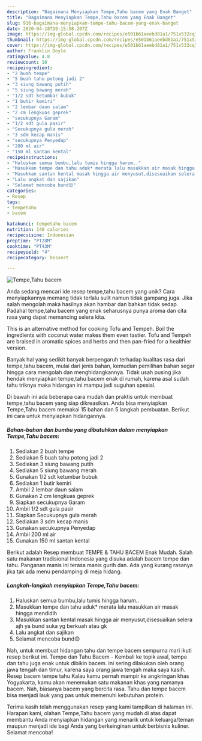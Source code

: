 ```yaml
---
description: "Bagaimana Menyiapkan Tempe,Tahu bacem yang Enak Banget"
title: "Bagaimana Menyiapkan Tempe,Tahu bacem yang Enak Banget"
slug: 916-bagaimana-menyiapkan-tempe-tahu-bacem-yang-enak-banget
date: 2020-04-18T19:15:58.207Z
image: https://img-global.cpcdn.com/recipes/e501b61aeebd81a1/751x532cq70/tempetahu-bacem-foto-resep-utama.jpg
thumbnail: https://img-global.cpcdn.com/recipes/e501b61aeebd81a1/751x532cq70/tempetahu-bacem-foto-resep-utama.jpg
cover: https://img-global.cpcdn.com/recipes/e501b61aeebd81a1/751x532cq70/tempetahu-bacem-foto-resep-utama.jpg
author: Franklin Doyle
ratingvalue: 4.8
reviewcount: 10
recipeingredient:
- "2 buah tempe"
- "5 buah tahu potong jadi 2"
- "3 siung bawang putih"
- "5 siung bawang merah"
- "1/2 sdt ketumbar bubuk"
- "1 butir kemiri"
- "2 lembar daun salam"
- "2 cm lengkuas geprek"
- "secukupnya Garam"
- "1/2 sdt gula pasir"
- "Secukupnya gula merah"
- "3 sdm kecap manis"
- "secukupnya Penyedap"
- "200 ml air"
- "150 ml santan kental"
recipeinstructions:
- "Haluskan semua bumbu,lalu tumis hingga harum.."
- "Masukkan tempe dan tahu aduk* merata lalu masukkan air masak hingga mendidih"
- "Masukkan santan kental masak hingga air menyusut,disesuaikan selera ajh ya bund suka yg berkuah atau gk"
- "Lalu angkat dan sajikan"
- "Selamat mencoba bund😊"
categories:
- Resep
tags:
- tempetahu
- bacem

katakunci: tempetahu bacem 
nutrition: 140 calories
recipecuisine: Indonesian
preptime: "PT28M"
cooktime: "PT43M"
recipeyield: "4"
recipecategory: Dessert

---
```



![Tempe,Tahu bacem](https://img-global.cpcdn.com/recipes/e501b61aeebd81a1/751x532cq70/tempetahu-bacem-foto-resep-utama.jpg)

Anda sedang mencari ide resep tempe,tahu bacem yang unik? Cara menyiapkannya memang tidak terlalu sulit namun tidak gampang juga. Jika salah mengolah maka hasilnya akan hambar dan bahkan tidak sedap. Padahal tempe,tahu bacem yang enak seharusnya punya aroma dan cita rasa yang dapat memancing selera kita.

This is an alternative method for cooking Tofu and Tempeh. Boil the ingredients with coconut water makes them even tastier. Tofu and Tempeh are braised in aromatic spices and herbs and then pan-fried for a healthier version.

Banyak hal yang sedikit banyak berpengaruh terhadap kualitas rasa dari tempe,tahu bacem, mulai dari jenis bahan, kemudian pemilihan bahan segar hingga cara mengolah dan menghidangkannya. Tidak usah pusing jika hendak menyiapkan tempe,tahu bacem enak di rumah, karena asal sudah tahu triknya maka hidangan ini mampu jadi suguhan spesial.


Di bawah ini ada beberapa cara mudah dan praktis untuk membuat tempe,tahu bacem yang siap dikreasikan. Anda bisa menyiapkan Tempe,Tahu bacem memakai 15 bahan dan 5 langkah pembuatan. Berikut ini cara untuk menyiapkan hidangannya.

<!--inarticleads1-->

##### Bahan-bahan dan bumbu yang dibutuhkan dalam menyiapkan Tempe,Tahu bacem:

1. Sediakan 2 buah tempe
1. Sediakan 5 buah tahu potong jadi 2
1. Sediakan 3 siung bawang putih
1. Sediakan 5 siung bawang merah
1. Gunakan 1/2 sdt ketumbar bubuk
1. Sediakan 1 butir kemiri
1. Ambil 2 lembar daun salam
1. Gunakan 2 cm lengkuas geprek
1. Siapkan secukupnya Garam
1. Ambil 1/2 sdt gula pasir
1. Siapkan Secukupnya gula merah
1. Sediakan 3 sdm kecap manis
1. Gunakan secukupnya Penyedap
1. Ambil 200 ml air
1. Gunakan 150 ml santan kental


Berikut adalah Resep membuat TEMPE &amp; TAHU BACEM Enak Mudah. Salah satu makanan tradisional Indonesia yang disuka adalah bacem tempe dan tahu. Panganan manis ini terasa manis gurih dan. Ada yang kurang rasanya jika tak ada menu pendamping di meja hidang. 

<!--inarticleads2-->

##### Langkah-langkah menyiapkan Tempe,Tahu bacem:

1. Haluskan semua bumbu,lalu tumis hingga harum..
1. Masukkan tempe dan tahu aduk* merata lalu masukkan air masak hingga mendidih
1. Masukkan santan kental masak hingga air menyusut,disesuaikan selera ajh ya bund suka yg berkuah atau gk
1. Lalu angkat dan sajikan
1. Selamat mencoba bund😊


Nah, untuk membuat hidangan tahu dan tempe bacem sempurna mari ikuti resep berikut ini. Tempe dan Tahu Bacem - Kembali ke topik awal, tempe dan tahu juga enak untuk dibikin bacem. ini sering dilakukan oleh orang jawa tengah dan timur, karena saya orang jawa tengah maka saya kasih. Resep bacem tempe tahu Kalau kamu pernah mampir ke angkringan khas Yogyakarta, kamu akan menemukan satu makanan khas yang namanya bacem. Nah, biasanya bacem yang bercita rasa. Tahu dan tempe bacem bisa menjadi lauk yang pas untuk memenuhi kebutuhan protein. 

Terima kasih telah menggunakan resep yang kami tampilkan di halaman ini. Harapan kami, olahan Tempe,Tahu bacem yang mudah di atas dapat membantu Anda menyiapkan hidangan yang menarik untuk keluarga/teman maupun menjadi ide bagi Anda yang berkeinginan untuk berbisnis kuliner. Selamat mencoba!
